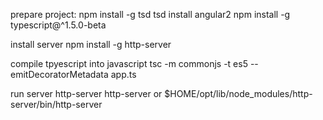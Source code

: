 prepare project:
npm install -g tsd
tsd install angular2
npm install -g typescript@^1.5.0-beta

install server
npm install -g http-server

compile tpyescript into javascript
tsc -m commonjs -t es5 --emitDecoratorMetadata app.ts

run server http-server
http-server
or
$HOME/opt/lib/node_modules/http-server/bin/http-server